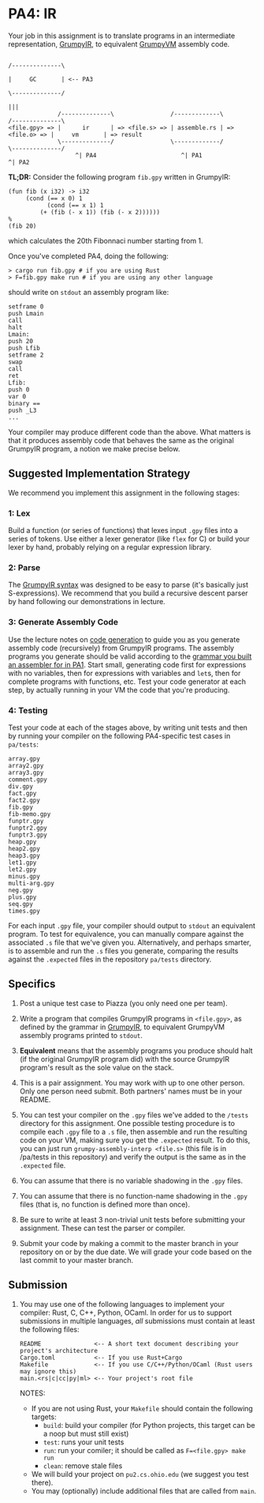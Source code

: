 # PA4: IR

Your job in this assignment is to translate programs in an intermediate representation, [GrumpyIR](../doc/ir.md), to equivalent [GrumpyVM](../doc/vm.md) assembly code.

```
                                                                             /--------------\
                                                                             |     GC       | <-- PA3
                                                                             \--------------/
                                                                                   |||
              /--------------\                /-------------\                /--------------\
<file.gpy> => |      ir      | => <file.s> => | assemble.rs | => <file.o> => |     vm       | => result
              \--------------/                \-------------/                \--------------/
                   ^| PA4                        ^| PA1                             ^| PA2
```

**TL;DR:** Consider the following program `fib.gpy` written in GrumpyIR:

```
(fun fib (x i32) -> i32
     (cond (== x 0) 1
           (cond (== x 1) 1
	   	 (+ (fib (- x 1)) (fib (- x 2))))))		 
%
(fib 20)
```

which calculates the 20th Fibonnaci number starting from 1.

Once you've completed PA4, doing the following:

```
> cargo run fib.gpy # if you are using Rust
> F=fib.gpy make run # if you are using any other language
```

should write on `stdout` an assembly program like:

```
setframe 0
push Lmain
call
halt
Lmain:
push 20
push Lfib
setframe 2
swap
call
ret
Lfib:
push 0
var 0
binary ==
push _L3
...
```

Your compiler may produce different code than the above. What matters is that it produces assembly code that behaves the same as the original GrumpyIR program, a notion we make precise below. 

## Suggested Implementation Strategy

We recommend you implement this assignment in the following stages:

### 1: Lex 

Build a function (or series of functions) that lexes input `.gpy` files into a series of tokens. Use either a lexer generator (like `flex` for C) or build your lexer by hand, probably relying on a regular expression library.

### 2: Parse 

The [GrumpyIR syntax](../doc/ir.md) was designed to be easy to parse (it's basically just S-expressions). We recommend that you build a recursive descent parser by hand following our demonstrations in lecture.

### 3: Generate Assembly Code

Use the lecture notes on [code generation](../doc/codegen.md) to guide you as you generate assembly code (recursively) from GrumpyIR programs. The assembly programs you generate should be valid according to the [grammar you built an assembler for in PA1](1.md). Start small, generating code first for expressions with no variables, then for expressions with variables and `let`s, then for complete programs with functions, etc. Test your code generator at each step, by actually running in your VM the code that you're producing.

### 4: Testing 

Test your code at each of the stages above, by writing unit tests and then by running your compiler on the following PA4-specific test cases in `pa/tests`: 

```
array.gpy
array2.gpy
array3.gpy
comment.gpy
div.gpy
fact.gpy
fact2.gpy
fib.gpy
fib-memo.gpy
funptr.gpy
funptr2.gpy
funptr3.gpy
heap.gpy
heap2.gpy
heap3.gpy
let1.gpy
let2.gpy
minus.gpy
multi-arg.gpy
neg.gpy
plus.gpy
seq.gpy
times.gpy
```

For each input `.gpy` file, your compiler should output to `stdout` an equivalent program. To test for equivalence, you can manually compare against the associated `.s` file that we've given you. Alternatively, and perhaps smarter, is to assemble and run the `.s` files you generate, comparing the results against the `.expected` files in the repository `pa/tests` directory. 

## Specifics

1. Post a unique test case to Piazza (you only need one per team).

2. Write a program that compiles GrumpyIR programs in `<file.gpy>`, as defined by the grammar in [GrumpyIR](../doc/ir.md), to equivalent GrumpyVM assembly programs printed to `stdout`.

3. **Equivalent** means that the assembly programs you produce should halt (if the original GrumpyIR program did) with the source GrumpyIR program's result as the sole value on the stack.

4. This is a pair assignment. You may work with up to one other person. Only one person need submit. Both partners' names must be in your README.

5. You can test your compiler on the `.gpy` files we've added to the `/tests` directory for this assignment. One possible testing procedure is to compile each `.gpy` file to a `.s` file, then assemble and run the resulting code on your VM, making sure you get the `.expected` result. To do this, you can just run `grumpy-assembly-interp <file.s>` (this file is in /pa/tests in this repository) and verify the output is the same as in the `.expected` file.

6. You can assume that there is no variable shadowing in the `.gpy` files.

7. You can assume that there is no function-name shadowing in the `.gpy` files (that is, no function is defined more than once).

8. Be sure to write at least 3 non-trivial unit tests before submitting your assignment. These can test the parser or compiler.

9. Submit your code by making a commit to the master branch in your repository on or by the due date. We will grade your code based on the last commit to your master branch.

## Submission

1. You may use one of the following languages to implement your compiler: Rust, C, C++, Python, OCaml. In order for us to support submissions in multiple languages, *all* submissions must contain at least the following files:
   
   ```
   README               <-- A short text document describing your project's architecture
   Cargo.toml           <-- If you use Rust+Cargo
   Makefile             <-- If you use C/C++/Python/OCaml (Rust users may ignore this)
   main.<rs|c|cc|py|ml> <-- Your project's root file
   ```
   
   NOTES:
   * If you are not using Rust, your `Makefile` should contain the following targets:
      - `build`: build your compiler (for Python projects, this target can be a noop but must still exist)
      - `test`: runs your unit tests
      - `run`: run your comiler; it should be called as `F=<file.gpy> make run`
      - `clean`: remove stale files
   * We will build your project on `pu2.cs.ohio.edu` (we suggest you test there).
   * You may (optionally) include additional files that are called from `main`.
